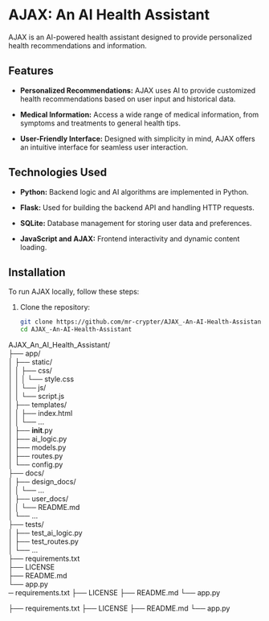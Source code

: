 # AJAX: An AI Health Assistant

AJAX is an AI-powered health assistant designed to provide personalized health recommendations and information.

## Features

- **Personalized Recommendations:** AJAX uses AI to provide customized health recommendations based on user input and historical data.
  
- **Medical Information:** Access a wide range of medical information, from symptoms and treatments to general health tips.
  
- **User-Friendly Interface:** Designed with simplicity in mind, AJAX offers an intuitive interface for seamless user interaction.

## Technologies Used

- **Python:** Backend logic and AI algorithms are implemented in Python.
  
- **Flask:** Used for building the backend API and handling HTTP requests.
  
- **SQLite:** Database management for storing user data and preferences.
  
- **JavaScript and AJAX:** Frontend interactivity and dynamic content loading.

## Installation

To run AJAX locally, follow these steps:

1. Clone the repository:
   ```bash
   git clone https://github.com/mr-crypter/AJAX_-An-AI-Health-Assistant.git
   cd AJAX_-An-AI-Health-Assistant
AJAX_An_AI_Health_Assistant/
<br />├── app/
<br />│   ├── static/
<br />│   │   ├── css/
<br />│   │   │   └── style.css
<br />│   │   └── js/
<br />│   │       └── script.js
<br />│   ├── templates/
<br />│   │   ├── index.html
<br />│   │   └── ...
<br />│   ├── __init__.py
<br />│   ├── ai_logic.py
<br />│   ├── models.py
<br />│   ├── routes.py
<br />│   └── config.py
<br />├── docs/
<br />│   ├── design_docs/
<br />│   │   └── ...
<br />│   ├── user_docs/
<br />│   │   └── README.md
<br />│   └── ...
<br />├── tests/
<br />│   ├── test_ai_logic.py
<br />│   ├── test_routes.py
<br />│   └── ...
<br />├── requirements.txt
<br />├── LICENSE
<br />├── README.md
<br />└── app.py
<br />─ requirements.txt
├── LICENSE
├── README.md
└── app.py

├── requirements.txt
├── LICENSE
├── README.md
└── app.py
